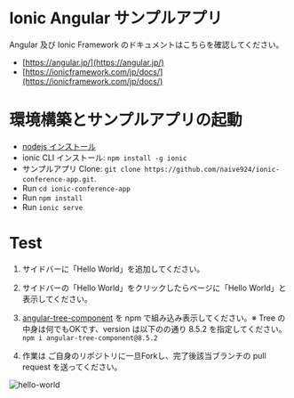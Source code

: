 # Ionic Angular サンプルアプリ

Angular 及び Ionic Framework のドキュメントはこちらを確認してください。 
* [https://angular.jp/](https://angular.jp/)
* [https://ionicframework.com/jp/docs/](https://ionicframework.com/jp/docs/)



# 環境構築とサンプルアプリの起動

* [nodejs インストール](https://nodejs.org/)
* ionic CLI インストール: `npm install -g ionic`
* サンプルアプリ Clone: `git clone https://github.com/naive924/ionic-conference-app.git`.
* Run `cd ionic-conference-app`
* Run `npm install`
* Run `ionic serve`


# Test
1. サイドバーに「Hello World」を追加してください。
2. サイドバーの「Hello World」をクリックしたらページに「Hello World」と表示してください。
3. [angular-tree-component](https://angular2-tree.readme.io/) を npm で組み込み表示してください。※ Tree の中身は何でもOKです、version は以下のの通り 8.5.2 を指定してください。
`npm i angular-tree-component@8.5.2`

4. 作業は ご自身のリポジトリに一旦Forkし、完了後該当ブランチの pull request を送ってください。

![hello-world](/resources/screenshots/hello-world.png) 
